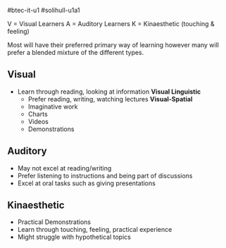 #btec-it-u1 #solihull-u1a1
 
 V = Visual Learners
 A = Auditory Learners
 K = Kinaesthetic (touching & feeling)
 
 Most will have their preferred primary way of learning however many will prefer a blended mixture of the different types.
 
## Visual
- Learn through reading, looking at information
**Visual Linguistic**
	- Prefer reading, writing, watching lectures
**Visual-Spatial**
	- Imaginative work
	- Charts
	- Videos
	- Demonstrations

## Auditory
- May not excel at reading/writing
- Prefer listening to instructions and being part of discussions
- Excel at oral tasks such as giving presentations

## Kinaesthetic
- Practical Demonstrations
- Learn through touching, feeling, practical experience
- Might struggle with hypothetical topics